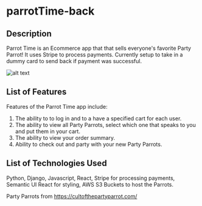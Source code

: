 # parrotTime-back

## Description

Parrot Time is an Ecommerce app that that sells everyone's favorite Party Parrot! It uses Stripe to process payments. Currently setup to take in a dummy card to send back if payment was successful.

![alt text](realiv)

## List of Features 

Features of the Parrot Time app include: 
1) The ability to to log in and to a have a specified cart for each user.
2) The ability to view all Party Parrots, select which one that speaks to you and put them in your cart.
3) The ability to view your order summary.
4) Ability to check out and party with your new Party Parrots.

## List of Technologies Used

Python, Django, Javascript, React, Stripe for processing payments, Semantic UI React for styling, AWS S3 Buckets to host the Parrots.

Party Parrots from https://cultofthepartyparrot.com/
